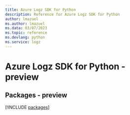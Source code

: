 ```yaml
---
title: Azure Logz SDK for Python
description: Reference for Azure Logz SDK for Python
author: lmazuel
ms.author: lmazuel
ms.data: 03/07/2023
ms.topic: reference
ms.devlang: python
ms.service: logz
---
```

# Azure Logz SDK for Python - preview
## Packages - preview
[!INCLUDE [packages](logz-index.md)]